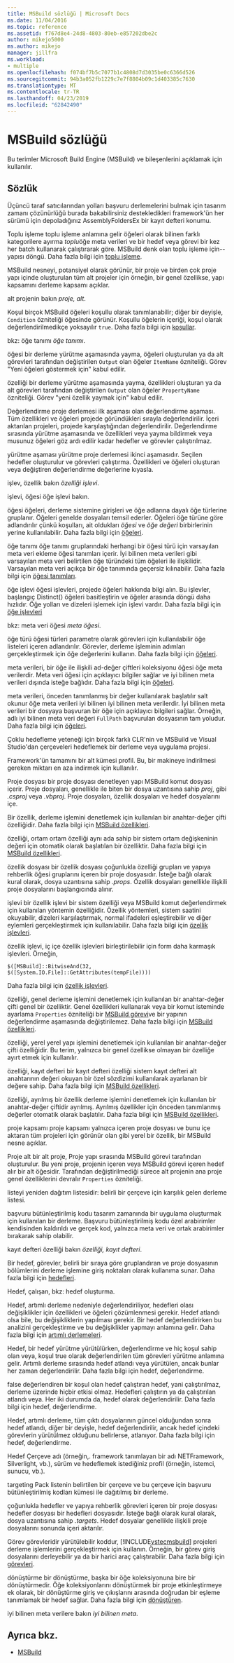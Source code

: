 ```yaml
---
title: MSBuild sözlüğü | Microsoft Docs
ms.date: 11/04/2016
ms.topic: reference
ms.assetid: f767d8e4-24d8-4803-80eb-e857202dbe2c
author: mikejo5000
ms.author: mikejo
manager: jillfra
ms.workload:
- multiple
ms.openlocfilehash: f074bf7b5c7077b1c4808d7d3035be0c6366d526
ms.sourcegitcommit: 94b3a052fb1229c7e7f8804b09c1d403385c7630
ms.translationtype: MT
ms.contentlocale: tr-TR
ms.lasthandoff: 04/23/2019
ms.locfileid: "62842490"
---
```

# <a name="msbuild-glossary"></a>MSBuild sözlüğü
Bu terimler Microsoft Build Engine (MSBuild) ve bileşenlerini açıklamak için kullanılır.

## <a name="glossary"></a>Sözlük
 Üçüncü taraf satıcılarından yolları başvuru derlemelerini bulmak için tasarım zamanı çözünürlüğü burada bakabilirsiniz destekledikleri framework'ün her sürümü için depoladığınız AssemblyFoldersEx bir kayıt defteri konumu.

 Toplu işleme toplu işleme anlamına gelir öğeleri olarak bilinen farklı kategorilere ayırma *toplu*öğe meta verileri ve bir hedef veya görevi bir kez her batch kullanarak çalıştırarak göre. MSBuild denk olan toplu işleme için--yapısı döngü. Daha fazla bilgi için [toplu işleme](../msbuild/msbuild-batching.md).

 MSBuild nesneyi, potansiyel olarak görünür, bir proje ve birden çok proje yapı içinde oluşturulan tüm alt projeler için örneğin, bir genel özellikse, yapı kapsamını derleme kapsamı açıklar.

 alt projenin bakın *proje, alt*.

 Koşul birçok MSBuild öğeleri koşullu olarak tanımlanabilir; diğer bir deyişle, `Condition` özniteliği öğesinde görünür. Koşullu öğelerin içeriği, koşul olarak değerlendirilmedikçe yoksayılır `true`. Daha fazla bilgi için [koşullar](../msbuild/msbuild-conditions.md).

 bkz: öğe tanımı *öğe tanımı*.

 öğesi bir derleme yürütme aşamasında yayma, öğeleri oluşturulan ya da alt görevleri tarafından değiştirilen `Output` olan öğeler `ItemName` özniteliği. Görev "Yeni öğeleri göstermek için" kabul edilir.

 özelliği bir derleme yürütme aşamasında yayma, özellikleri oluşturan ya da alt görevleri tarafından değiştirilen `Output` olan öğeler `PropertyName` özniteliği. Görev "yeni özellik yaymak için" kabul edilir.

 Değerlendirme proje derlemesi ilk aşaması olan değerlendirme aşaması. Tüm özellikleri ve öğeleri projede göründükleri sırayla değerlendirilir. İçeri aktarılan projeleri, projede karşılaştığından değerlendirilir. Değerlendirme sırasında yürütme aşamasında ve özellikleri veya yayma bildirmek veya musunuz öğeleri göz ardı edilir kadar hedefler ve görevler çalıştırılmaz.

 yürütme aşaması yürütme proje derlemesi ikinci aşamasıdır. Seçilen hedefler oluşturulur ve görevleri çalıştırma. Özellikleri ve öğeleri oluşturan veya değiştiren değerlendirme değerlerine kıyasla.

 işlev, özellik bakın *özelliği işlevi*.

 işlevi, öğesi öğe işlevi bakın.

 öğesi öğeleri, derleme sistemine girişleri ve öğe adlarına dayalı öğe türlerine gruplanır. Öğeleri genelde dosyaları temsil ederler. Öğeleri öğe türüne göre adlandırılır çünkü koşulları, ait oldukları *öğesi* ve *öğe değeri* birbirlerinin yerine kullanılabilir. Daha fazla bilgi için [öğeleri](../msbuild/msbuild-items.md).

 öğe tanımı öğe tanımı gruplarındaki herhangi bir öğesi türü için varsayılan meta veri ekleme öğesi tanımları içerir. İyi bilinen meta verileri gibi varsayılan meta veri belirtilen öğe türündeki tüm öğeleri ile ilişkilidir. Varsayılan meta veri açıkça bir öğe tanımında geçersiz kılınabilir. Daha fazla bilgi için [öğesi tanımları](../msbuild/item-definitions.md).

 öğe işlevi öğesi işlevleri, projede öğeleri hakkında bilgi alın. Bu işlevler, başlangıç Distinct() öğeleri basitleştirin ve öğeler arasında döngü daha hızlıdır. Öğe yolları ve dizeleri işlemek için işlevi vardır. Daha fazla bilgi için [öğe işlevleri](../msbuild/item-functions.md)

 bkz: meta veri öğesi *meta öğesi*.

 öğe türü öğesi türleri parametre olarak görevleri için kullanılabilir öğe listeleri içeren adlandırılır. Görevler, derleme işleminin adımları gerçekleştirmek için öğe değerlerini kullanın. Daha fazla bilgi için [öğeleri](../msbuild/msbuild-items.md).

 meta verileri, bir öğe ile ilişkili ad-değer çiftleri koleksiyonu öğesi öğe meta verilerdir. Meta veri öğesi için açıklayıcı bilgiler sağlar ve iyi bilinen meta verileri dışında isteğe bağlıdır. Daha fazla bilgi için [öğeleri](../msbuild/msbuild-items.md).

 meta verileri, önceden tanımlanmış bir değer kullanılarak başlatılır salt okunur öğe meta verileri iyi bilinen iyi bilinen meta verilerdir. İyi bilinen meta verileri bir dosyaya başvuran bir öğe için açıklayıcı bilgileri sağlar. Örneğin, adlı iyi bilinen meta veri değeri `FullPath` başvurulan dosyasının tam yoludur. Daha fazla bilgi için [öğeleri](../msbuild/msbuild-items.md).

 Çoklu hedefleme yeteneği için birçok farklı CLR'nin ve MSBuild ve Visual Studio'dan çerçeveleri hedeflemek bir derleme veya uygulama projesi.

 Framework'ün tamamını bir alt kümesi profil. Bu, bir makineye indirilmesi gereken miktarı en aza indirmek için kullanılır.

 Proje dosyası bir proje dosyası denetleyen yapı MSBuild komut dosyası içerir. Proje dosyaları, genellikle ile biten bir dosya uzantısına sahip *proj*, gibi *.csproj* veya *.vbproj*. Proje dosyaları, özellik dosyaları ve hedef dosyalarını içe.

 Bir özellik, derleme işlemini denetlemek için kullanılan bir anahtar-değer çifti özelliğidir. Daha fazla bilgi için [MSBuild özellikleri](../msbuild/msbuild-properties.md).

 özelliği, ortam ortam özelliği aynı ada sahip bir sistem ortam değişkeninin değeri için otomatik olarak başlatılan bir özelliktir. Daha fazla bilgi için [MSBuild özellikleri](../msbuild/msbuild-properties.md).

 özellik dosyası bir özellik dosyası çoğunlukla özelliği grupları ve yapıya rehberlik öğesi gruplarını içeren bir proje dosyasıdır. İsteğe bağlı olarak kural olarak, dosya uzantısına sahip *.props*. Özellik dosyaları genellikle ilişkili proje dosyalarını başlangıcında alınır.

 işlevi bir özellik işlevi bir sistem özelliği veya MSBuild komut değerlendirmek için kullanılan yöntemin özelliğidir. Özellik yöntemleri, sistem saatini okuyabilir, dizeleri karşılaştırmak, normal ifadeleri eşleştirebilir ve diğer eylemleri gerçekleştirmek için kullanılabilir. Daha fazla bilgi için [özellik işlevleri](../msbuild/property-functions.md).

 özellik işlevi, iç içe özellik işlevleri birleştirilebilir için form daha karmaşık işlevleri. Örneğin,

 `$([MSBuild]::BitwiseAnd(32,   $([System.IO.File]::GetAttributes(tempFile))))`

 Daha fazla bilgi için [özellik işlevleri](../msbuild/property-functions.md).

 özelliği, genel derleme işlemini denetlemek için kullanılan bir anahtar-değer çifti genel bir özelliktir. Genel özellikleri kullanarak veya bir komut isteminde ayarlama `Properties` özniteliği bir [MSBuild görevi](../msbuild/msbuild-task.md)ve bir yapının değerlendirme aşamasında değiştirilemez. Daha fazla bilgi için [MSBuild özellikleri](../msbuild/msbuild-properties.md).

 özelliği, yerel yerel yapı işlemini denetlemek için kullanılan bir anahtar-değer çifti özelliğidir. Bu terim, yalnızca bir genel özellikse olmayan bir özelliğe ayırt etmek için kullanılır.

 özelliği, kayıt defteri bir kayıt defteri özelliği sistem kayıt defteri alt anahtarının değeri okuyan bir özel sözdizimi kullanılarak ayarlanan bir değere sahip. Daha fazla bilgi için [MSBuild özellikleri](../msbuild/msbuild-properties.md).

 özelliği, ayrılmış bir özellik derleme işlemini denetlemek için kullanılan bir anahtar-değer çiftidir ayrılmış. Ayrılmış özellikler için önceden tanımlanmış değerler otomatik olarak başlatılır. Daha fazla bilgi için [MSBuild özellikleri](../msbuild/msbuild-properties.md).

 proje kapsamı proje kapsamı yalnızca içeren proje dosyası ve bunu içe aktaran tüm projeleri için görünür olan gibi yerel bir özellik, bir MSBuild nesne açıklar.

 Proje alt bir alt proje, Proje yapı sırasında MSBuild görevi tarafından oluşturulur. Bu yeni proje, projenin içeren veya MSBuild görevi içeren hedef alır bir alt öğesidir. Tarafından değiştirilmediği sürece alt projenin ana proje genel özelliklerini devralır `Properties` özniteliği.

 listeyi yeniden dağıtım listesidir: belirli bir çerçeve için karşılık gelen derleme listesi.

 başvuru bütünleştirilmiş kodu tasarım zamanında bir uygulama oluşturmak için kullanılan bir derleme. Başvuru bütünleştirilmiş kodu özel arabirimler kendisinden kaldırıldı ve gerçek kod, yalnızca meta veri ve ortak arabirimler bırakarak sahip olabilir.

 kayıt defteri özelliği bakın *özelliği, kayıt defteri*.

 Bir hedef, görevler, belirli bir sıraya göre gruplandıran ve proje dosyasının bölümlerini derleme işlemine giriş noktaları olarak kullanıma sunar. Daha fazla bilgi için [hedefleri](../msbuild/msbuild-targets.md).

 Hedef, çalışan, bkz: hedef oluşturma.

 Hedef, artımlı derleme nedeniyle değerlendiriliyor, hedefleri olası değişiklikler için özellikleri ve öğeleri çözümlenmesi gerekir. Hedef atlandı olsa bile, bu değişikliklerin yapılması gerekir. Bir hedef değerlendirirken bu analizini gerçekleştirme ve bu değişiklikler yapmayı anlamına gelir. Daha fazla bilgi için [artımlı derlemeleri](../msbuild/incremental-builds.md).

 Hedef, bir hedef yürütme yürütülürken, değerlendirme ve hiç koşul sahip olan veya, koşul true olarak değerlendirilen tüm görevleri yürütme anlamına gelir. Artımlı derleme sırasında hedef atlandı veya yürütülen, ancak bunlar her zaman değerlendirilir. Daha fazla bilgi için hedef, değerlendirme.

 false değerlendiren bir koşul olan hedef çalıştıran hedef, yani çalıştırılmaz, derleme üzerinde hiçbir etkisi olmaz. Hedefleri çalıştırın ya da çalıştırılan atlandı veya. Her iki durumda da, hedef olarak değerlendirilir. Daha fazla bilgi için hedef, değerlendirme.

 Hedef, artımlı derleme, tüm çıktı dosyalarının güncel olduğundan sonra hedef atlandı, diğer bir deyişle, hedef değerlendirilir, ancak hedef içindeki görevlerin yürütülmez olduğunu belirlerse, atlanıyor. Daha fazla bilgi için hedef, değerlendirme.

 Hedef Çerçeve adı (örneğin,. framework tanımlayan bir adı NETFramework, Silverlight, vb.), sürüm ve hedeflemek istediğiniz profil (örneğin, istemci, sunucu, vb.).

 targeting Pack listenin belirtilen bir çerçeve ve bu çerçeve için başvuru bütünleştirilmiş kodları kümesi ile dağıtılmış bir derleme.

 çoğunlukla hedefler ve yapıya rehberlik görevleri içeren bir proje dosyası hedefler dosyası bir hedefleri dosyasıdır. İsteğe bağlı olarak kural olarak, dosya uzantısına sahip *.targets*. Hedef dosyalar genellikle ilişkili proje dosyalarını sonunda içeri aktarılır.

 Görev görevleridir yürütülebilir koddur, [!INCLUDE[vstecmsbuild](../extensibility/internals/includes/vstecmsbuild_md.md)] projeleri derleme işlemlerini gerçekleştirmek için kullanın. Örneğin, bir görev giriş dosyalarını derleyebilir ya da bir harici araç çalıştırabilir. Daha fazla bilgi için [görevleri](../msbuild/msbuild-tasks.md).

 dönüştürme bir dönüştürme, başka bir öğe koleksiyonuna bire bir dönüştürmedir. Öğe koleksiyonlarını dönüştürmek bir proje etkinleştirmeye ek olarak, bir dönüştürme giriş ve çıkışlarını arasında doğrudan bir eşleme tanımlamak bir hedef sağlar. Daha fazla bilgi için [dönüştüren](../msbuild/msbuild-transforms.md).

 iyi bilinen meta verilere bakın *iyi bilinen meta*.

## <a name="see-also"></a>Ayrıca bkz.
- [MSBuild](../msbuild/msbuild.md)